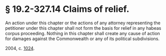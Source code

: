 # § 19.2-327.14 Claims of relief.

<p>An action under this chapter or the actions of any attorney representing the petitioner under this chapter shall not form the basis for relief in any habeas corpus proceeding. Nothing in this chapter shall create any cause of action for damages against the Commonwealth or any of its political subdivisions.</p><p>2004, c. <a href='http://lis.virginia.gov/cgi-bin/legp604.exe?041+ful+CHAP1024'>1024</a>.</p>